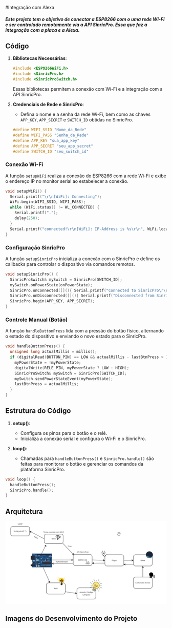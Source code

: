 #Integração com Alexa

##### Este projeto tem o objetivo de conectar a ESP8266 com o uma rede Wi-Fi e ser controlado remotamente via a API SinricPro. Essa que faz a integração com a placa e a Alexa.

## Código

1. **Bibliotecas Necessárias**:

   ```cpp
   #include <ESP8266WiFi.h>
   #include <SinricPro.h>
   #include <SinricProSwitch.h>
   ```

   Essas bibliotecas permitem a conexão com Wi-Fi e a integração com a API SinricPro.

2. **Credenciais de Rede e SinricPro**:

   - Defina o nome e a senha da rede Wi-Fi, bem como as chaves `APP_KEY`, `APP_SECRET` e `SWITCH_ID` obtidas no SinricPro.

   ```cpp
   #define WIFI_SSID "Nome_da_Rede"
   #define WIFI_PASS "Senha_da_Rede"
   #define APP_KEY "sua_app_key"
   #define APP_SECRET "seu_app_secret"
   #define SWITCH_ID "seu_switch_id"
   ```

### Conexão Wi-Fi

A função `setupWiFi` realiza a conexão do ESP8266 com a rede Wi-Fi e exibe o endereço IP no monitor serial ao estabelecer a conexão.

```cpp
void setupWiFi() {
  Serial.printf("\r\n[WiFi]: Connecting");
  WiFi.begin(WIFI_SSID, WIFI_PASS);
  while (WiFi.status() != WL_CONNECTED) {
    Serial.printf(".");
    delay(250);
  }
  Serial.printf("connected!\r\n[WiFi]: IP-Address is %s\r\n", WiFi.localIP().toString().c_str());
}
```

### Configuração SinricPro

A função `setupSinricPro` inicializa a conexão com o SinricPro e define os callbacks para controlar o dispositivo via comandos remotos.

```cpp
void setupSinricPro() {
  SinricProSwitch& mySwitch = SinricPro[SWITCH_ID];
  mySwitch.onPowerState(onPowerState);
  SinricPro.onConnected([](){ Serial.printf("Connected to SinricPro\r\n"); });
  SinricPro.onDisconnected([](){ Serial.printf("Disconnected from SinricPro\r\n"); });
  SinricPro.begin(APP_KEY, APP_SECRET);
}
```

### Controle Manual (Botão)

A função `handleButtonPress` lida com a pressão do botão físico, alternando o estado do dispositivo e enviando o novo estado para o SinricPro.

```cpp
void handleButtonPress() {
  unsigned long actualMillis = millis();
  if (digitalRead(BUTTON_PIN) == LOW && actualMillis - lastBtnPress > 1000) {
    myPowerState = !myPowerState;
    digitalWrite(RELE_PIN, myPowerState ? LOW : HIGH);
    SinricProSwitch& mySwitch = SinricPro[SWITCH_ID];
    mySwitch.sendPowerStateEvent(myPowerState);
    lastBtnPress = actualMillis;
  }
}
```

## Estrutura do Código

1. **setup()**:

   - Configura os pinos para o botão e o relé.
   - Inicializa a conexão serial e configura o Wi-Fi e o SinricPro.

2. **loop()**:
   - Chamadas para `handleButtonPress()` e `SinricPro.handle()` são feitas para monitorar o botão e gerenciar os comandos da plataforma SinricPro.

```cpp
void loop() {
  handleButtonPress();
  SinricPro.handle();
}
```

## Arquitetura

<p align="center">
  <img alt="Arquitetura Integração Alexa" src="imgs/arquitetura.jpeg">
</p>

## Imagens do Desenvolvimento do Projeto

<p align="center">

</p>
